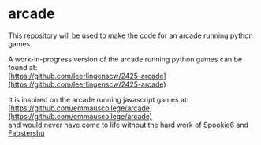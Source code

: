 # arcade

This repository will be used to make the code for an arcade running python games.

A work-in-progress version of the arcade running python games can be found at:<br>
[https://github.com/leerlingenscw/2425-arcade](https://github.com/leerlingenscw/2425-arcade)

It is inspired on the arcade running javascript games at:
[https://github.com/emmauscollege/arcade](https://github.com/emmauscollege/arcade)<br>
and would never have come to life without the hard work of [Spookie6](https://github.com/Spookie6) and [Fabstershu](https://github.com/Fabsterschu)
